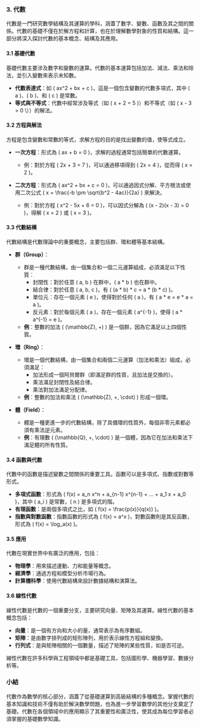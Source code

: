 ### 3. 代數

代數是一門研究數學結構及其運算的學科，涵蓋了數字、變數、函數及其之間的關係。代數的基礎不僅在於解方程和計算，也在於理解數學對象的性質和結構。這一部分將深入探討代數的基本概念、結構及其應用。

#### 3.1 基礎代數

基礎代數主要涉及數字和變數的運算。代數的基本運算包括加法、減法、乘法和除法，並引入變數來表示未知數。

- **代數表達式**：如 \( ax^2 + bx + c \)，這是一個包含變數的代數多項式，其中 \( a \)、\( b \)、和 \( c \) 是常數。
- **等式與不等式**：代數中經常涉及等式（如 \( x + 2 = 5 \)）和不等式（如 \( x - 3 > 0 \））的解法。

#### 3.2 方程與解法

方程是包含變數和常數的等式，求解方程的目的是找出變數的值，使等式成立。

- **一次方程**：形式為 \( ax + b = 0 \)，求解的過程通常包括簡單的代數運算。
  - 例：對於方程 \( 2x + 3 = 7 \)，可以通過移項得到 \( 2x = 4 \)，從而得 \( x = 2 \)。

- **二次方程**：形式為 \( ax^2 + bx + c = 0 \)，可以通過因式分解、平方根法或使用二次公式 \( x = \frac{-b \pm \sqrt{b^2 - 4ac}}{2a} \) 來解決。
  - 例：對於方程 \( x^2 - 5x + 6 = 0 \)，可以因式分解為 \( (x - 2)(x - 3) = 0 \)，得解 \( x = 2 \) 或 \( x = 3 \)。

#### 3.3 代數結構

代數結構是代數理論中的重要概念，主要包括群、環和體等基本結構。

- **群（Group）**：
  - 群是一種代數結構，由一個集合和一個二元運算組成，必須滿足以下性質：
    - 封閉性：對於任意 \( a, b \) 在群中，\( a * b \) 也在群中。
    - 結合律：對於任意 \( a, b, c \)，有 \( (a * b) * c = a * (b * c) \)。
    - 單位元：存在一個元素 \( e \)，使得對於任何 \( a \)，有 \( a * e = e * a = a \)。
    - 反元素：對於每個元素 \( a \)，存在一個元素 \( a^{-1} \)，使得 \( a * a^{-1} = e \)。
  - **例**：整數的加法 \( (\mathbb{Z}, +) \) 是一個群，因為它滿足以上四個性質。

- **環（Ring）**：
  - 環是一個代數結構，由一個集合和兩個二元運算（加法和乘法）組成，必須滿足：
    - 加法形成一個阿貝爾群（即滿足群的性質，且加法是交換的）。
    - 乘法滿足封閉性及結合律。
    - 乘法對加法滿足分配律。
  - **例**：整數的加法和乘法 \( (\mathbb{Z}, +, \cdot) \) 形成一個環。

- **體（Field）**：
  - 體是一種更進一步的代數結構，除了具備環的性質外，每個非零元素都必須有乘法逆元素。
  - **例**：有理數 \( (\mathbb{Q}, +, \cdot) \) 是一個體，因為它在加法和乘法下滿足體的所有性質。

#### 3.4 函數與代數

代數中的函數是描述變數之間關係的重要工具。函數可以是多項式、指數或對數等形式。

- **多項式函數**：形式為 \( f(x) = a_n x^n + a_{n-1} x^{n-1} + ... + a_1 x + a_0 \)，其中 \( a_i \) 是常數，\( n \) 是多項式的階。
- **有理函數**：是兩個多項式之比，如 \( f(x) = \frac{p(x)}{q(x)} \)。
- **指數與對數函數**：指數函數的形式為 \( f(x) = a^x \)，對數函數則是其反函數，形式為 \( f(x) = \log_a(x) \)。

#### 3.5 應用

代數在現實世界中有廣泛的應用，包括：

- **物理學**：用來描述運動、力和能量等概念。
- **經濟學**：通過方程和模型分析市場行為。
- **計算機科學**：使用代數結構來設計數據結構和演算法。

#### 3.6 線性代數

線性代數是代數的一個重要分支，主要研究向量、矩陣及其運算。線性代數的基本概念包括：

- **向量**：是一個有方向和大小的量，通常表示為有序數組。
- **矩陣**：是由數字排列成的矩形陣列，用於表示線性方程組和變換。
- **行列式**：是與矩陣相關的一個數量，描述了矩陣的某些性質，如是否可逆。

線性代數在許多科學與工程領域中都是基礎工具，包括圖形學、機器學習、數據分析等。

### 小結

代數作為數學的核心部分，涵蓋了從基礎運算到高級結構的多種概念。掌握代數的基本知識和技術不僅有助於解決數學問題，也為進一步學習數學的其他分支奠定了基礎。代數在各個領域中的應用顯示了其重要性和廣泛性，使其成為每位學習者必須掌握的基礎數學知識。